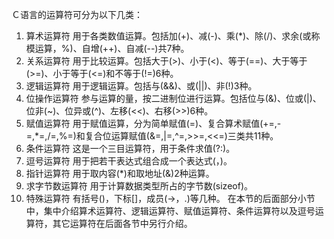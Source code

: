 Ｃ语言的运算符可分为以下几类：

1. 算术运算符
用于各类数值运算。包括加(+)、减(-)、乘(*)、除(/)、求余(或称模运算，%)、自增(++)、自减(--)共7种。
2. 关系运算符
用于比较运算。包括大于(>)、小于(<)、等于(==)、大于等于(>=)、小于等于(<=)和不等于(!=)6种。
3. 逻辑运算符
用于逻辑运算。包括与(&&)、或(||)、非(!)3种。
4. 位操作运算符
参与运算的量，按二进制位进行运算。包括位与(&)、位或(|)、位非(~)、位异或(^)、左移(<<)、右移(>>)6种。
5. 赋值运算符
用于赋值运算，分为简单赋值(=)、复合算术赋值(+=,-=,*=,/=,%=)和复合位运算赋值(&=,|=,^=,>>=,<<=)三类共11种。
6. 条件运算符
这是一个三目运算符，用于条件求值(?:)。
7. 逗号运算符
用于把若干表达式组合成一个表达式(，)。
8. 指针运算符
用于取内容(*)和取地址(&)2种运算。
9. 求字节数运算符
用于计算数据类型所占的字节数(sizeof)。
10. 特殊运算符
有括号()，下标[]，成员(->，.)等几种。
在本节的后面部分小节中，集中介绍算术运算符、逻辑运算符、赋值运算符、条件运算符以及逗号运算符，其它运算符在后面各节中另行介绍。
